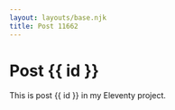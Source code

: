```yaml
---
layout: layouts/base.njk
title: Post 11662
---
```


# Post {{ id }}

This is post {{ id }} in my Eleventy project.
